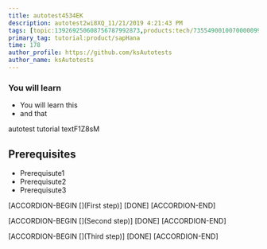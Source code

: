 ```yaml
---
title: autotest4534EK
description: autotest2wi8XQ_11/21/2019 4:21:43 PM
tags: [topic:139269250608756787992873,products:tech/73554900100700000996,tutorial:experience/advanced]
primary_tag: tutorial:product/sapHana
time: 178
author_profile: https://github.com/ksAutotests
author_name: ksAutotests
---
```

### You will learn
- You will learn this
- and that

autotest tutorial textF1Z8sM

## Prerequisites
- Prerequisute1
- Prerequisute2
- Prerequisute3

[ACCORDION-BEGIN [](First step)]
[DONE]
[ACCORDION-END]

[ACCORDION-BEGIN [](Second step)]
[DONE]
[ACCORDION-END]

[ACCORDION-BEGIN [](Third step)]
[DONE]
[ACCORDION-END]

